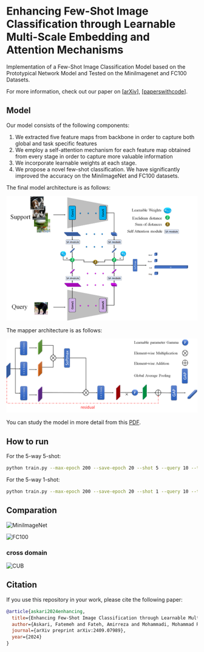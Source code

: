 # Enhancing Few-Shot Image Classification through Learnable Multi-Scale Embedding and Attention Mechanisms
Implementation of a Few-Shot Image Classification Model based on the Prototypical Network Model and Tested on the MiniImagenet and FC100 Datasets.

For more information, check out our paper on [[arXiv](https://arxiv.org/abs/2409.07989)], [[paperswithcode](https://paperswithcode.com/paper/enhancing-few-shot-image-classification)].

## Model

Our model consists of the following components:
1. We extracted five feature maps from backbone in order to capture both global and task specific features
2. We employ a self-attention mechanism for each feature map obtained from every stage in order to capture more valuable information
3. We incorporate learnable weights at each stage.
4. We propose a novel few-shot classification. We have
significantly improved the accuracy on the MiniImageNet and FC100 datasets.

The final model architecture is as follows:

![Architecture of model](assets/finalmodel.png)

The mapper architecture is as follows:

![Architecture of mapper](assets/attention-module.png)

You can study the model in more detail from this [PDF](finalreport.pdf).

## How to run
For the 5-way 5-shot:
```bash
python train.py --max-epoch 200 --save-epoch 20 --shot 5 --query 10 --train-way 30 --test-way 5 --save-path ./save/proto-5-change --gpu 0
```

For the 5-way 1-shot:
```bash
python train.py --max-epoch 200 --save-epoch 20 --shot 1 --query 10 --train-way 20 --test-way 5 --save-path ./save/proto-1-change --gpu 0
```

## Comparation

![MiniImageNet](assets/table1.png)

![FC100](assets/table2.png)

### cross domain
![CUB](assets/table3.png)

## Citation
If you use this repository in your work, please cite the following paper:
```bibtex
@article{askari2024enhancing,
  title={Enhancing Few-Shot Image Classification through Learnable Multi-Scale Embedding and Attention Mechanisms},
  author={Askari, Fatemeh and Fateh, Amirreza and Mohammadi, Mohammad Reza},
  journal={arXiv preprint arXiv:2409.07989},
  year={2024}
}
